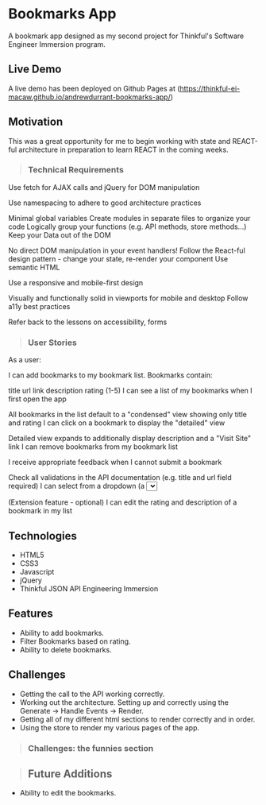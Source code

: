 # Bookmarks App
A bookmark app designed as my second project for Thinkful's Software Engineer Immersion program. 

## Live Demo

A live demo has been deployed on Github Pages at
(https://thinkful-ei-macaw.github.io/andrewdurrant-bookmarks-app/)

## Motivation

This was a great opportunity for me to begin working with state and REACT-ful architecture in preparation to learn REACT in the coming weeks. 


>### **Technical Requirements**
Use fetch for AJAX calls and jQuery for DOM manipulation

Use namespacing to adhere to good architecture practices

Minimal global variables
Create modules in separate files to organize your code
Logically group your functions (e.g. API methods, store methods...)
Keep your Data out of the DOM

No direct DOM manipulation in your event handlers!
Follow the React-ful design pattern - change your state, re-render your component
Use semantic HTML

Use a responsive and mobile-first design

Visually and functionally solid in viewports for mobile and desktop
Follow a11y best practices

Refer back to the lessons on accessibility, forms

> ### **User Stories**

As a user:

I can add bookmarks to my bookmark list. Bookmarks contain:

title
url link
description
rating (1-5)
I can see a list of my bookmarks when I first open the app

All bookmarks in the list default to a "condensed" view showing only title and rating
I can click on a bookmark to display the "detailed" view

Detailed view expands to additionally display description and a "Visit Site" link
I can remove bookmarks from my bookmark list

I receive appropriate feedback when I cannot submit a bookmark

Check all validations in the API documentation (e.g. title and url field required)
I can select from a dropdown (a <select> element) a "minimum rating" to filter the list by all bookmarks rated at or above the chosen selection

(Extension feature - optional) I can edit the rating and description of a bookmark in my list

## Technologies

* HTML5
* CSS3
* Javascript
* jQuery
* Thinkful JSON API Engineering Immersion

## Features

* Ability to add bookmarks.
* Filter Bookmarks based on rating.
* Ability to delete bookmarks.


## Challenges

* Getting the call to the API working correctly.
* Working out the architecture. Setting up and correctly using the Generate -> Handle Events -> Render.
* Getting all of my different html sections to render correctly and in order. 
* Using the store to render my various pages of the app.

> ### **Challenges: the funnies section**


> ## Future Additions
* Ability to edit the bookmarks.

